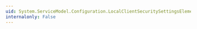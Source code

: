 ```yaml
---
uid: System.ServiceModel.Configuration.LocalClientSecuritySettingsElement.SessionKeyRolloverInterval
internalonly: False
---
```

